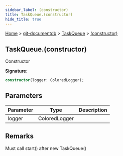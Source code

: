 ```yaml
---
sidebar_label: (constructor)
title: TaskQueue.(constructor)
hide_title: true
---
```


[Home](./index.md) &gt; [git-documentdb](./git-documentdb.md) &gt; [TaskQueue](./git-documentdb.taskqueue.md) &gt; [(constructor)](./git-documentdb.taskqueue._constructor_.md)

## TaskQueue.(constructor)

Constructor

<b>Signature:</b>

```typescript
constructor(logger: ColoredLogger);
```

## Parameters

|  Parameter | Type | Description |
|  --- | --- | --- |
|  logger | ColoredLogger |  |

## Remarks

Must call start() after new TaskQueue()


